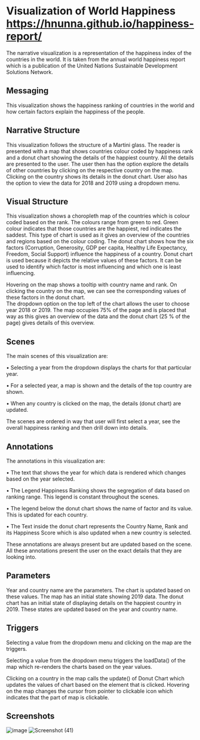 # Visualization of World Happiness https://hnunna.github.io/happiness-report/
The narrative visualization is a representation of the happiness index of the countries in the world. It is taken from the annual world happiness report which is a publication of the United Nations Sustainable Development Solutions Network.

## Messaging
This visualization shows the happiness ranking of countries in the world and how certain factors explain the happiness of the people. 

## Narrative Structure
This visualization follows the structure of a Martini glass. The reader is presented with a map that shows countries colour coded by happiness rank and a donut chart showing the details of the happiest country. All the details are presented to the user. The user then has the option explore the details of other countries by clicking on the respective country on the map. Clicking on the country shows its details in the donut chart. User also has the option to view the data for 2018 and 2019 using a dropdown menu.

## Visual Structure
This visualization shows a choropleth map of the countries which is colour coded based on the rank. The colours range from green to red. Green colour indicates that those countries are the happiest, red indicates the saddest. This type of chart is used as it gives an overview of the countries and regions based on the colour coding. The donut chart shows how the six factors (Corruption, Generosity, GDP per capita, Healthy Life Expectancy, Freedom, Social Support) influence the happiness of a country. Donut chart is used because it depicts the relative values of these factors. It can be used to identify which factor is most influencing and which one is least influencing.

Hovering on the map shows a tooltip with country name and rank. On clicking the country on the map, we can see the corresponding values of these factors in the donut chart.  
The dropdown option on the top left of the chart allows the user to choose year 2018 or 2019. The map occupies 75% of the page and is placed that way as this gives an overview of the data and the donut chart (25 % of the page) gives details of this overview.

## Scenes
The main scenes of this visualization are:

•	Selecting a year from the dropdown displays the charts for that particular year.

•	For a selected year, a map is shown and the details of the top country are shown.

•	When any country is clicked on the map, the details (donut chart) are updated.

The scenes are ordered in way that user will first select a year, see the overall happiness ranking and then drill down into details.

## Annotations
The annotations in this visualization are:

•	The text that shows the year for which data is rendered which changes based on the year selected.

•	The Legend Happiness Ranking shows the segregation of data based on ranking range. This legend is constant throughout the scenes.

•	The legend below the donut chart shows the name of factor and its value. This is updated for each country.

•	The Text inside the donut chart represents the Country Name, Rank and its Happiness Score which is also updated when a new country is selected.

 These annotations are always present but are updated based on the scene. All these annotations present the user on the exact details that they are looking into.

## Parameters
Year and country name are the parameters. The chart is updated based on these values.
The map has an initial state showing 2019 data. The donut chart has an initial state of displaying details on the happiest country in 2019.  These states are updated based on the year and country name.

## Triggers
Selecting a value from the dropdown menu and clicking on the map are the triggers.

Selecting a value from the dropdown menu triggers the loadData() of the map which re-renders the charts based on the year values.

Clicking on a country in the map calls the update() of Donut Chart which updates the values of chart based on the element that is clicked. Hovering on the map changes the cursor from pointer to clickable icon which indicates that the part of map is clickable.

## Screenshots
![image](https://user-images.githubusercontent.com/53014657/129232437-1c936592-fbb4-41ab-85fd-bd51bc6280e8.png)
![Screenshot (41)](https://user-images.githubusercontent.com/53014657/129232671-0be0219c-c721-422f-9ccf-d7292bd6c3f3.png)

